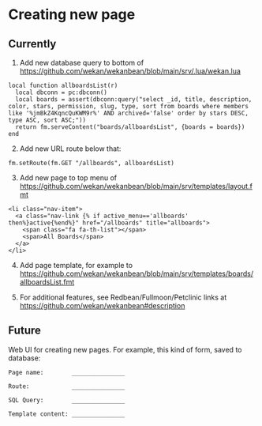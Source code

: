 # Creating new page

## Currently

1. Add new database query to bottom of https://github.com/wekan/wekanbean/blob/main/srv/.lua/wekan.lua

```
local function allboardsList(r)
  local dbconn = pc:dbconn()
  local boards = assert(dbconn:query("select _id, title, description, color, stars, permission, slug, type, sort from boards where members like '%jmBkZ4KqncQuKWM9r%' AND archived='false' order by stars DESC, type ASC, sort ASC;"))
  return fm.serveContent("boards/allboardsList", {boards = boards})
end
```

2. Add new URL route below that:

```
fm.setRoute(fm.GET "/allboards", allboardsList)
```

3. Add new page to top menu of https://github.com/wekan/wekanbean/blob/main/srv/templates/layout.fmt

```
<li class="nav-item">
  <a class="nav-link {% if active_menu=='allboards' then%}active{%end%}" href="/allboards" title="allboards">
    <span class="fa fa-th-list"></span>
    <span>All Boards</span>
  </a>
</li>
```

4. Add page template, for example to https://github.com/wekan/wekanbean/blob/main/srv/templates/boards/allboardsList.fmt

5. For additional features, see Redbean/Fullmoon/Petclinic links at https://github.com/wekan/wekanbean#description

## Future

Web UI for creating new pages. For example, this kind of form, saved to database:
```
Page name:        _______________

Route:            _______________

SQL Query:        _______________

Template content: _______________
```

